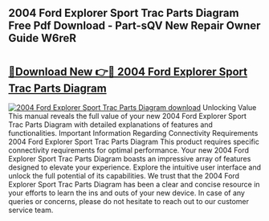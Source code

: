 ## 2004 Ford Explorer Sport Trac Parts Diagram Free Pdf Download - Part-sQV New Repair Owner Guide W6reR

# <h2><a href="http://dfq8ba.blite.top/?on=2004+Ford+Explorer+Sport+Trac+Parts+Diagram">🔗Download New 👉🔴 2004 Ford Explorer Sport Trac Parts Diagram</a></h2>

[![2004 Ford Explorer Sport Trac Parts Diagram download](https://i.imgur.com/lujVjoI.png)](http://dfq8ba.blite.top/?on=2004+Ford+Explorer+Sport+Trac+Parts+Diagram)
Unlocking Value This manual reveals the full value of your new 2004 Ford Explorer Sport Trac Parts Diagram with detailed explanations of features and functionalities. Important Information Regarding Connectivity Requirements 2004 Ford Explorer Sport Trac Parts Diagram This product requires specific connectivity requirements for optimal performance. Your new 2004 Ford Explorer Sport Trac Parts Diagram boasts an impressive array of features designed to elevate your experience. Explore the intuitive user interface and unlock the full potential of its capabilities. We trust that the 2004 Ford Explorer Sport Trac Parts Diagram has been a clear and concise resource in your efforts to learn the ins and outs of your new device. In case of any queries or concerns, please do not hesitate to reach out to our customer service team.
